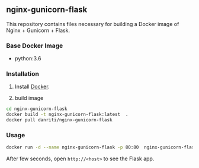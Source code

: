 ## nginx-gunicorn-flask

This repository contains files necessary for building a Docker image of
Nginx + Gunicorn + Flask.


### Base Docker Image

* python:3.6


### Installation

1. Install [Docker](https://www.docker.com/).

2. build image

```bash
cd nginx-gunicorn-flask
docker build -t nginx-gunicorn-flask:latest  .
docker pull danriti/nginx-gunicorn-flask
```


### Usage

```bash
docker run -d --name nginx-gunicorn-flask -p 80:80  nginx-gunicorn-flask:latest
```

After few seconds, open `http://<host>` to see the Flask app.

